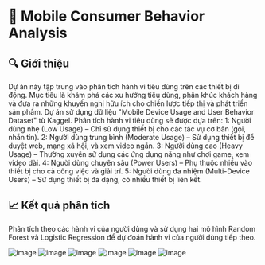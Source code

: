 # 📱 Mobile Consumer Behavior Analysis

## 🔍 Giới thiệu
Dự án này tập trung vào phân tích hành vi tiêu dùng trên các thiết bị di động. Mục tiêu là khám phá các xu hướng tiêu dùng, phân khúc khách hàng và đưa ra những khuyến nghị hữu ích cho chiến lược tiếp thị và phát triển sản phẩm.
Dự án sử dụng dữ liệu "Mobile Device Usage and User Behavior Dataset" từ Kaggel.
Phân tích hành vi tiêu dùng sẽ được dựa trên:
1: Người dùng nhẹ (Low Usage) – Chỉ sử dụng thiết bị cho các tác vụ cơ bản (gọi, nhắn tin).
2: Người dùng trung bình (Moderate Usage) – Sử dụng thiết bị để duyệt web, mạng xã hội, và xem video ngắn.
3: Người dùng cao (Heavy Usage) – Thường xuyên sử dụng các ứng dụng nặng như chơi game, xem video dài.
4: Người dùng chuyên sâu (Power Users) – Phụ thuộc nhiều vào thiết bị cho cả công việc và giải trí.
5: Người dùng đa nhiệm (Multi-Device Users) – Sử dụng thiết bị đa dạng, có nhiều thiết bị liên kết.

## 📈 Kết quả phân tích
Phân tích theo các hành vi của người dùng và sử dụng hai mô hình Random Forest và Logistic Regression để dự đoán hành vi của người dùng tiếp theo.

![image](https://github.com/user-attachments/assets/fa47b2ed-685e-4542-8a2f-785b4baef92f)
![image](https://github.com/user-attachments/assets/73bc752a-5d00-482f-b68b-a504c8ad00f7)
![image](https://github.com/user-attachments/assets/b9334a91-1842-4dc2-b38b-fb398265b863)
![image](https://github.com/user-attachments/assets/7e0a354e-f6fe-4467-a660-65209223aa2a)
![image](https://github.com/user-attachments/assets/cdd19399-6eca-481a-ac41-07ce60777976)
![image](https://github.com/user-attachments/assets/1a037faf-51bf-4b64-9136-f14f54f2f82c)





